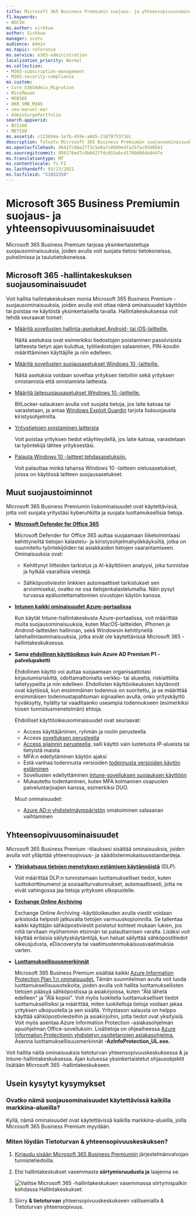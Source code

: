 ```yaml
---
title: Microsoft 365 Business Premiumin suojaus- ja yhteensopivuusominaisuudet
f1.keywords:
- NOCSH
ms.author: sirkkuw
author: Sirkkuw
manager: scotv
audience: Admin
ms.topic: reference
ms.service: o365-administration
localization_priority: Normal
ms.collection:
- M365-subscription-management
- M365-security-compliance
ms.custom:
- Core_O365Admin_Migration
- MiniMaven
- MSB365
- OKR_SMB_M365
- seo-marvel-mar
- AdminSurgePortfolio
search.appverid:
- BCS160
- MET150
ms.assetid: c123694a-1efb-459e-a8d5-2187975373dc
description: Tutustu Microsoft 365 Business Premiumin suojausominaisuuksiin, joiden avulla voit suojata tietosi tietokoneissa, puhelimissa ja taulutietokoneissa.
ms.openlocfilehash: d641fc66e27f3c5e0a7c8609e4fa25fac93d8561
ms.sourcegitcommit: 956176ed7c8b8427fdc655abcd1709d86da9447e
ms.translationtype: MT
ms.contentlocale: fi-FI
ms.lasthandoff: 03/23/2021
ms.locfileid: "51052250"
---
```

# <a name="microsoft-365-business-premium-security-and-compliance-features"></a>Microsoft 365 Business Premiumin suojaus- ja yhteensopivuusominaisuudet

Microsoft 365 Business Premium tarjoaa yksinkertaistettuja suojausominaisuuksia, joiden avulla voit suojata tietosi tietokoneissa, puhelimissa ja taulutietokoneissa.
    
## <a name="microsoft-365-admin-center-security-features"></a>Microsoft 365 -hallintakeskuksen suojausominaisuudet

Voit hallita hallintakeskuksen monia Microsoft 365 Business Premium -suojausominaisuuksia, joiden avulla voit ottaa nämä ominaisuudet käyttöön tai poistaa ne käytöstä yksinkertaisella tavalla. Hallintakeskuksessa voit tehdä seuraavat toimet:
  
- [Määritä sovellusten hallinta-asetukset Android- tai iOS-laitteille.](app-protection-settings-for-android-and-ios.md) 
    
    Näitä asetuksia ovat esimerkiksi tiedostojen poistaminen passiivisista laitteesta tietyn ajan kuluttua, työtiedostojen salaaminen, PIN-koodin määrittäminen käyttäjille ja niin edelleen.
    
- [Määritä sovellusten suojausasetukset Windows 10 -laitteille.](protection-settings-for-windows-10-devices.md) 
    
    Näitä asetuksia voidaan soveltaa yrityksen tietoihin sekä yrityksen omistamista että omistamista laitteista.
    
- [Määritä laitesuojausasetukset Windows 10 -laitteille.](protection-settings-for-windows-10-pcs.md) 
    
    BitLocker-salauksen avulla voit suojata tietoja, jos laite katoaa tai varastetaan, ja antaa [Windows Exploit Guardin](/windows/security/threat-protection/microsoft-defender-atp/enable-exploit-protection) tarjota lisäsuojausta kiristysohjelmilta. [](/windows/security/information-protection/bitlocker/bitlocker-frequently-asked-questions) 
    
- [Yritystietojen poistaminen laitteista](remove-company-data.md)
    
    Voit poistaa yrityksen tiedot etäyhteydellä, jos laite katoaa, varastetaan tai työntekijä lähtee yrityksestäsi.
    
- [Palauta Windows 10 -laitteet tehdasasetuksiin.](reset-devices-to-factory-settings.md) 
    
    Voit palauttaa minkä tahansa Windows 10 -laitteen oletusasetukset, joissa on käytössä laitteen suojausasetukset.
    
## <a name="additional-security-features"></a>Muut suojaustoiminnot 

Microsoft 365 Business Premiumin lisäominaisuudet ovat käytettävissä, jotta voit suojata yritystäsi kyberuhkilta ja suojata luottamuksellisia tietoja.
  
- **[Microsoft Defender for Office 365](../security/defender-365-security/defender-for-office-365.md)**
    
    Microsoft Defender for Office 365 auttaa suojaamaan liiketoimintaasi kehittyneiltä tietojen kalastelu- ja kiristysohjelmahyökkäyksiltä, jotka on suunniteltu työntekijöiden tai asiakkaiden tietojen vaarantamiseen. Ominaisuuksia ovat:
    
  - Kehittynyt liitteiden tarkistus ja AI-käyttöinen analyysi, joka tunnistaa ja hylkää vaarallisia viestejä.
    
  - Sähköpostiviestin linkkien automaattiset tarkistukset sen arvioimiseksi, ovatko ne osa tietojenkalastelumallia. Näin pysyt turvassa epäluotettamattomien sivustojen käytön kanssa.

- **[Intunen kaikki ominaisuudet Azure-portaalissa](/mem/intune/fundamentals/what-is-intune)**
    
    Kun käytät Intune-hallintakeskusta Azure-portaalissa, voit määrittää muita suojausominaisuuksia, kuten MacOS-laitteiden, iPhonen ja Android-laitteiden hallinnan, sekä Windowsin kehittyneitä laitehallintaominaisuuksia, jotka eivät ole käytettävissä Microsoft 365 -hallintakeskuksessa.
- **Sama [ehdollinen käyttöoikeus](/azure/active-directory/conditional-access/overview) kuin Azure AD Premium P1 -palvelupaketti**


    Ehdollinen käyttö voi auttaa suojaamaan organisaatiotasi kirjautumisriskiltä, odottamattomalta verkko- tai alueelta, riskialttiilta laitetyypeilta ja niin edelleen. Ehdollisten käyttöoikeuksien käytännöt ovat käytössä, kun ensimmäinen todennus on suoritettu, ja se määrittää ensimmäisen todennustapahtuman signaalien avulla, onko yrityskäyttö hyväksytty, hylätty tai vaaditaanko useampia todennukseen (esimerkiksi toisen tunnistusmenetelmän) ehtoja.

    Ehdolliset käyttöoikeusominaisuudet ovat seuraavat:

    - Access käyttäjänimen, ryhmän ja roolin perusteella
    - Access [sovelluksen perusteella](/azure/active-directory/conditional-access/app-based-conditional-access) 
    - [Access sijainnin perusteella;](/azure/active-directory/authentication/howto-registration-mfa-sspr-combined#conditional-access-policies-for-combined-registration)  salli käyttö vain luotetusta IP-alueista tai tietyistä maista 
    - MFA:n edellytäminen käytön ajaksi
    - Estä vanhaa todennusta versioiden [todennusta versioiden käytön estäminen](/azure/active-directory/conditional-access/block-legacy-authentication)
    - Sovellusten edellyttäminen [Intune-sovelluksen suojauksen käyttöön](/azure/active-directory/conditional-access/app-protection-based-conditional-access)
    - Mukautettu todentaminen, kuten MFA kolmannen osapuolen palveluntarjoajien kanssa, esimerkiksi DUO.
   
    Muut ominaisuudet:
    - [Azure AD:n yhdistelmäympäristön](/azure/active-directory/authentication/concept-sspr-customization) omatoiminen salasanan vaihtaminen
    
## <a name="compliance-features"></a>Yhteensopivuusominaisuudet

Microsoft 365 Business Premium -tilauksesi sisältää ominaisuuksia, joiden avulla voit ylläpitää yhteensopivuus- ja säädöstenmukaisuusstandardeja.

- **[Yleiskatsaus tietojen menetyksen estämisen käytännöistä](../compliance/data-loss-prevention-policies.md)** (DLP). 
    
    Voit määrittää DLP:n tunnistamaan luottamukselliset tiedot, kuten luottokorttinumerot ja sosiaaliturvatunnukset, automaattisesti, jotta ne eivät vahingossa jaa tietoja yrityksen ulkopuolelle.
    
- **[Exchange Online Archiving](https://products.office.com/exchange/microsoft-exchange-online-archiving-email)**
    
    Exchange Online Archiving -käyttöoikeuden avulla viestit voidaan arkistoida helposti jatkuvalla tietojen varmuuskopioinnilla. Se tallentaa kaikki käyttäjän sähköpostiviestit poistetut kohteet mukaan lukien, jos niitä tarvitaan myöhemmin etsinnän tai palauttamisen varalta. Lisäksi voit käyttää erilaisia säilytyskäytäntöjä, kun haluat säilyttää sähköpostitiedot oikeusjutusta, eDiscoveryta tai vaatimustenmukaisuusvaatimuksia varten.
    
- **[Luottamuksellisuusmerkinnät](../compliance/sensitivity-labels.md)**

   Microsoft 365 Business Premium sisältää kaikki [Azure Information Protection Plan 1:n ominaisuudet.](https://go.microsoft.com/fwlink/p/?linkid=871407) Tämän suunnitelman avulla voit  luoda luottamuksellisuusotsikoita, joiden avulla voit hallita luottamuksellisten tietojen pääsyä sähköpostissa ja asiakirjoissa, kuten "Älä lähetä edelleen" ja "Älä kopioi". Voit myös luokitella luottamukselliset tiedot luottamuksellisiksi ja määrittää, miten luokiteltuja tietoja voidaan jakaa yrityksen ulkopuolella ja sen sisällä. Yritystason salausta on helppo käyttää sähköpostiviesteihin ja asiakirjoihin, jotta tiedot ovat yksityisiä. Voit myös asentaa Azure Information Protection -asiakasohjelman apuohjelman Office-sovelluksiin. Lisätietoja on ohjeaiheessa [Azure Information Protectionin yhdistetyn osoitetarrojen asiakasohjelma.](/azure/information-protection/rms-client/unifiedlabelingclient-version-release-history) Asenna luottamuksellisuusmerkinnät **-AzInfoProtection_UL.exe.**

Voit hallita näitä ominaisuuksia tietoturvan yhteensopivuuskeskuksessa &amp; ja Intune-hallintakeskuksessa. Ajan kuluessa yksinkertaistetut ohjausobjektit lisätään Microsoft 365 -hallintakeskukseen.
  
    
## <a name="faq"></a>Usein kysytyt kysymykset

 ### <a name="are-these-security-features-available-in-all-markets"></a>Ovatko nämä suojausominaisuudet käytettävissä kaikilla markkina-alueilla?
  
Kyllä, nämä ominaisuudet ovat käytettävissä kaikilla markkina-alueilla, joilla Microsoft 365 Business Premium myydään.
  
### <a name="how-do-i-find-the-security-amp-compliance-center"></a>Miten löydän Tietoturvan &amp; yhteensopivuuskeskuksen?
  
1. [Kirjaudu sisään Microsoft 365 Business Premiumiin](https://portal.microsoft.com/) järjestelmänvalvojan tunnistetiedoilla. 
    
2. Etsi hallintakeskukset vasemmasta **siirtymisruudusta ja** laajenna se. 
    
    ![Valitse Microsoft 365 -hallintakeskuksen vasemmassa siirtymispalkin kohdassa Hallintakeskukset.](../media/fa4484f8-c637-45fd-a7bd-bdb3abfd6c03.png)
  
3. Siirry **&amp; tietoturvan** yhteensopivuuskeskukseen valitsemalla &amp; Tietoturvan yhteensopivuus.
